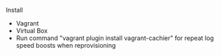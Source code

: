 
Install

* Vagrant
* Virtual Box
* Run command "vagrant plugin install vagrant-cachier" for repeat log speed boosts when reprovisioning